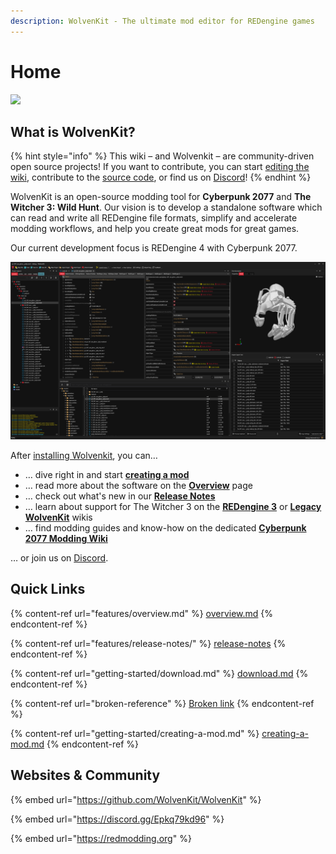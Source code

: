 ```yaml
---
description: WolvenKit - The ultimate mod editor for REDengine games
---
```


# Home

![](<.gitbook/assets/wkit\_sammy\_text\_doublestack (1600x400).png>)

## What is WolvenKit?

{% hint style="info" %}
This wiki – and Wolvenkit – are community-driven open source projects! If you want to contribute, you can start [editing the wiki](https://app.gitbook.com/invite/-MP5ijqI11FeeX7c8-N8/H70HZBOeUulIpkQnBLK7), contribute to the [source code](https://github.com/WolvenKit/Wolvenkit), or find us on [Discord](https://discord.gg/redmodding)!
{% endhint %}

WolvenKit is an open-source modding tool for **Cyberpunk 2077** and **The Witcher 3: Wild Hunt**. Our vision is to develop a standalone software which can read and write all REDengine file formats, simplify and accelerate modding workflows, and help you create great mods for great games.&#x20;

Our current development focus is REDengine 4 with Cyberpunk 2077.

![](<.gitbook/assets/WK 8.6 Editor Example.png>)

After [installing Wolvenkit](https://github.com/WolvenKit/Wolvenkit/releases), you can…

* … dive right in and start [**creating a mod**](getting-started/creating-a-mod.md)
* … read more about the software on the [**Overview**](features/overview.md) page
* … check out what's new in our [**Release Notes**](features/release-notes/)
* … learn about support for The Witcher 3 on the [**REDengine 3**](https://wiki.redmodding.org/redengine3-research/) or [**Legacy WolvenKit**](https://wiki.redmodding.org/legacy-wolvenkit/) wikis
* … find modding guides and know-how on the dedicated [**Cyberpunk 2077 Modding Wiki**](https://wiki.redmodding.org/cyberpunk-2077-modding/)

… or join us on [Discord](https://discord.gg/redmodding).

## Quick Links

{% content-ref url="features/overview.md" %}
[overview.md](features/overview.md)
{% endcontent-ref %}

{% content-ref url="features/release-notes/" %}
[release-notes](features/release-notes/)
{% endcontent-ref %}

{% content-ref url="getting-started/download.md" %}
[download.md](getting-started/download.md)
{% endcontent-ref %}

{% content-ref url="broken-reference" %}
[Broken link](broken-reference)
{% endcontent-ref %}

{% content-ref url="getting-started/creating-a-mod.md" %}
[creating-a-mod.md](getting-started/creating-a-mod.md)
{% endcontent-ref %}

## Websites & Community

{% embed url="https://github.com/WolvenKit/WolvenKit" %}

{% embed url="https://discord.gg/Epkq79kd96" %}

{% embed url="https://redmodding.org" %}
